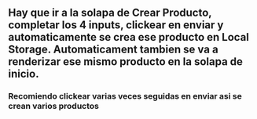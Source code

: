 ## Hay que ir a la solapa de Crear Producto, completar los 4 inputs, clickear en enviar y automaticamente se crea ese producto en Local Storage. Automaticament tambien se va a renderizar ese mismo producto en la solapa de inicio.

### Recomiendo clickear varias veces seguidas en enviar asi se crean varios productos